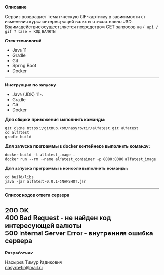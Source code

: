 **Описание**

Сервис возвращает тематическую GIF-картинку в зависимости от изменения курса интересующей валюты относительно USD.<br>
Взаимодействие осуществляется посредством GET запросов на
`
/ api / gif ? base = КОД ВАЛЮТЫ
`

**Стек технологий**

- Java 11
- Gradle
- Git
- Spring Boot
- Docker
---
**Инструкция по запуску**

- Java (JDK) 11+.
- Gradle
- Git
- Docker

**Для сборки приложения выполнить команды:**
```
git clone https://github.com/nasyrovtir/alfatest.git alfatest
cd alfatest
gradle build
```
**Для запуска программы в docker контейнере выполнить команду:**
```
docker build -t alfatest_image .
docker run --rm --name alfatest_container -p 8080:8080 alfatest_image
```
**Для запуска программы в консоли выполнить команды:**
```
cd build/libs
java -jar alfatest-0.0.1-SNAPSHOT.jar
```
---
**Список кодов ответа сервера**

200 OK<br>
400 Bad Request - не найден код интересующей валюты<br>
500 Internal Server Error - внутренняя ошибка сервера<br>
---
**Разработчик**

Насыров Тимур Радикович <br>
[nasyrovtir@mail.ru](mailto:nasyrovtir@mail.ru)
